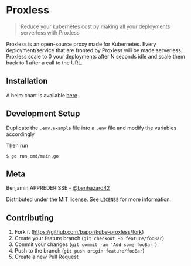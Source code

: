 # Proxless

> Reduce your kubernetes cost by making all your deployments serverless with Proxless

Proxless is an open-source proxy made for Kubernetes.
Every deployment/service that are fronted by Proxless will be made serverless.
Proxless scale to 0 your deployments after N seconds idle and scale them back to 1 after a call to the URL.

## Installation

A helm chart is available [here](helm)

## Development Setup

Duplicate the `.env.example` file into a `.env` file and modify the variables accordingly

Then run

```shell script
$ go run cmd/main.go
```

## Meta

Benjamin APPREDERISSE - [@benhazard42](https://twitter.com/benhazard42)

Distributed under the MIT license. See ``LICENSE`` for more information.

## Contributing

1. Fork it (<https://github.com/bappr/kube-proxless/fork>)
2. Create your feature branch (`git checkout -b feature/fooBar`)
3. Commit your changes (`git commit -am 'Add some fooBar'`)
4. Push to the branch (`git push origin feature/fooBar`)
5. Create a new Pull Request